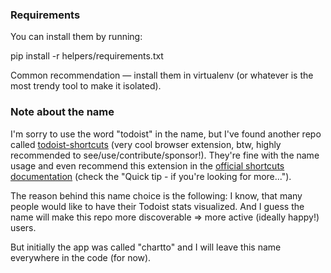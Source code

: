 
### Requirements
You can install them by running:

pip install -r helpers/requirements.txt

Common recommendation — install them in virtualenv (or whatever is the most trendy tool to make it isolated).

### Note about the name
I'm sorry to use the word "todoist" in the name, but I've found another repo called [todoist-shortcuts](https://github.com/mgsloan/todoist-shortcuts) (very cool browser extension, btw, highly recommended to see/use/contribute/sponsor!). 
They're fine with the name usage and even recommend this extension in the [official shortcuts documentation](https://get.todoist.help/hc/en-us/articles/205063212) (check the "Quick tip - if you're looking for more...").

The reason behind this name choice is the following: I know, that many people would like to have their Todoist stats visualized. And I guess the name will make this repo more discoverable => more active (ideally happy!) users.

But initially the app was called "chartto" and I will leave this name everywhere in the code (for now).
